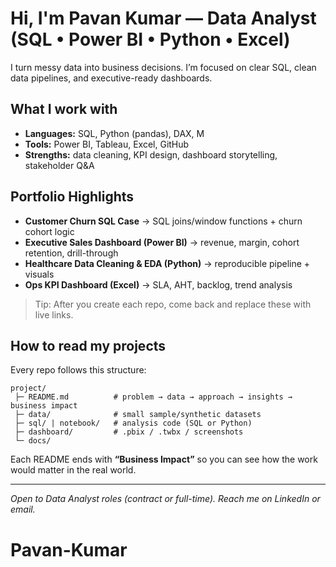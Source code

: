 # Hi, I'm **Pavan Kumar** — Data Analyst (SQL • Power BI • Python • Excel)

I turn messy data into business decisions. I’m focused on clear SQL, clean data pipelines, and executive-ready dashboards.

## What I work with
- **Languages:** SQL, Python (pandas), DAX, M
- **Tools:** Power BI, Tableau, Excel, GitHub
- **Strengths:** data cleaning, KPI design, dashboard storytelling, stakeholder Q&A

## Portfolio Highlights
- **Customer Churn SQL Case** → SQL joins/window functions + churn cohort logic  
- **Executive Sales Dashboard (Power BI)** → revenue, margin, cohort retention, drill-through  
- **Healthcare Data Cleaning & EDA (Python)** → reproducible pipeline + visuals  
- **Ops KPI Dashboard (Excel)** → SLA, AHT, backlog, trend analysis

> Tip: After you create each repo, come back and replace these with live links.

## How to read my projects
Every repo follows this structure:
```
project/
 ├─ README.md          # problem → data → approach → insights → business impact
 ├─ data/              # small sample/synthetic datasets
 ├─ sql/ | notebook/   # analysis code (SQL or Python)
 ├─ dashboard/         # .pbix / .twbx / screenshots
 └─ docs/              
```
Each README ends with **“Business Impact”** so you can see how the work would matter in the real world.

---

*Open to Data Analyst roles (contract or full-time). Reach me on LinkedIn or email.*
# Pavan-Kumar
